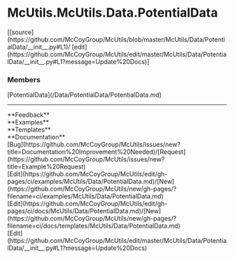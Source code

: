 # <a id="McUtils.Data.PotentialData">McUtils.McUtils.Data.PotentialData</a> 
<div class="docs-source-link" markdown="1">
[[source](https://github.com/McCoyGroup/McUtils/blob/master/McUtils/Data/PotentialData/__init__.py#L1)/
[edit](https://github.com/McCoyGroup/McUtils/edit/master/McUtils/Data/PotentialData/__init__.py#L1?message=Update%20Docs)]
</div>
    


### Members
<div class="container alert alert-secondary bg-light">
  <div class="row">
   <div class="col" markdown="1">
[PotentialData](/Data/PotentialData/PotentialData.md)   
</div>
   <div class="col" markdown="1">
   
</div>
   <div class="col" markdown="1">
   
</div>
</div>
</div>













---


<div markdown="1" class="text-secondary">
<div class="container">
  <div class="row">
   <div class="col" markdown="1">
**Feedback**   
</div>
   <div class="col" markdown="1">
**Examples**   
</div>
   <div class="col" markdown="1">
**Templates**   
</div>
   <div class="col" markdown="1">
**Documentation**   
</div>
   <div class="col" markdown="1">
   
</div>
   <div class="col" markdown="1">
   
</div>
   <div class="col" markdown="1">
   
</div>
</div>
  <div class="row">
   <div class="col" markdown="1">
[Bug](https://github.com/McCoyGroup/McUtils/issues/new?title=Documentation%20Improvement%20Needed)/[Request](https://github.com/McCoyGroup/McUtils/issues/new?title=Example%20Request)   
</div>
   <div class="col" markdown="1">
[Edit](https://github.com/McCoyGroup/McUtils/edit/gh-pages/ci/examples/McUtils/Data/PotentialData.md)/[New](https://github.com/McCoyGroup/McUtils/new/gh-pages/?filename=ci/examples/McUtils/Data/PotentialData.md)   
</div>
   <div class="col" markdown="1">
[Edit](https://github.com/McCoyGroup/McUtils/edit/gh-pages/ci/docs/McUtils/Data/PotentialData.md)/[New](https://github.com/McCoyGroup/McUtils/new/gh-pages/?filename=ci/docs/templates/McUtils/Data/PotentialData.md)   
</div>
   <div class="col" markdown="1">
[Edit](https://github.com/McCoyGroup/McUtils/edit/master/McUtils/Data/PotentialData/__init__.py#L1?message=Update%20Docs)   
</div>
   <div class="col" markdown="1">
   
</div>
   <div class="col" markdown="1">
   
</div>
   <div class="col" markdown="1">
   
</div>
</div>
</div>
</div>